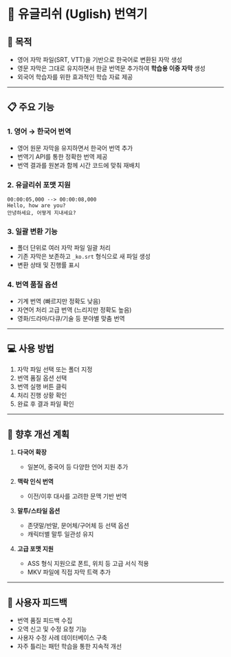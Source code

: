 # 🔄 유글리쉬 (Uglish) 번역기

## 🎯 목적

- 영어 자막 파일(SRT, VTT)을 기반으로 한국어로 변환된 자막 생성
- 영문 자막은 그대로 유지하면서 한글 번역문 추가하여 **학습용 이중 자막** 생성
- 외국어 학습자를 위한 효과적인 학습 자료 제공

---

## 📋 주요 기능

### 1. 영어 → 한국어 번역
- 영어 원문 자막을 유지하면서 한국어 번역 추가
- 번역기 API를 통한 정확한 번역 제공
- 번역 결과를 원본과 함께 시간 코드에 맞춰 재배치

### 2. 유글리쉬 포맷 지원
```
00:00:05,000 --> 00:00:08,000
Hello, how are you?
안녕하세요, 어떻게 지내세요?
```

### 3. 일괄 변환 기능
- 폴더 단위로 여러 자막 파일 일괄 처리
- 기존 자막은 보존하고 `_ko.srt` 형식으로 새 파일 생성
- 변환 상태 및 진행률 표시

### 4. 번역 품질 옵션
- 기계 번역 (빠르지만 정확도 낮음)
- 자연어 처리 고급 번역 (느리지만 정확도 높음)
- 영화/드라마/다큐/기술 등 분야별 맞춤 번역

---

## 💻 사용 방법

1. 자막 파일 선택 또는 폴더 지정
2. 번역 품질 옵션 선택
3. 번역 실행 버튼 클릭
4. 처리 진행 상황 확인
5. 완료 후 결과 파일 확인

---

## 🚀 향후 개선 계획

1. **다국어 확장**
   - 일본어, 중국어 등 다양한 언어 지원 추가

2. **맥락 인식 번역**
   - 이전/이후 대사를 고려한 문맥 기반 번역

3. **말투/스타일 옵션**
   - 존댓말/반말, 문어체/구어체 등 선택 옵션
   - 캐릭터별 말투 일관성 유지

4. **고급 포맷 지원**
   - ASS 형식 지원으로 폰트, 위치 등 고급 서식 적용
   - MKV 파일에 직접 자막 트랙 추가

---

## 📝 사용자 피드백

- 번역 품질 피드백 수집
- 오역 신고 및 수정 요청 기능
- 사용자 수정 사례 데이터베이스 구축
- 자주 틀리는 패턴 학습을 통한 지속적 개선